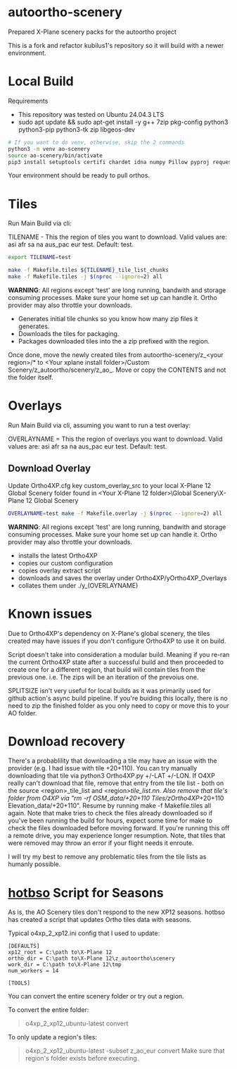 # autoortho-scenery
Prepared X-Plane scenery packs for the autoortho project

This is a fork and refactor kubilus1's repository so it will build with a newer environment.

# Local Build

Requirements
- This repository was tested on Ubuntu 24.04.3 LTS
- sudo apt update && sudo apt-get install -y g++ 7zip pkg-config python3 python3-pip python3-tk zip libgeos-dev


```bash
# If you want to do venv, otherwise, skip the 2 commands
python3 -m venv ao-scenery
source ao-scenery/bin/activate
pip3 install setuptools certifi chardet idna numpy Pillow pyproj requests Rtree Shapely urllib3 scikit-fmm
```

Your environment should be ready to pull orthos.

# Tiles

Run Main Build via cli:

TILENAME - This the region of tiles you want to download. Valid values are: asi afr sa na aus_pac eur test. Default: test.

```bash
export TILENAME=test

make -f Makefile.tiles ${TILENAME}_tile_list_chunks
make -f Makefile.tiles -j $(nproc --ignore=2) all
```

**WARNING**: All regions except 'test' are long running, bandwith and storage consuming processes. Make sure your home set up can handle it. Ortho provider may also throttle your downloads.

- Generates initial tile chunks so you know how many zip files it generates.
- Downloads the tiles for packaging.
- Packages downloaded tiles into the a zip prefixed with the region.

Once done, move the newly created tiles from autoortho-scenery/z_\<your region>/* to \<Your xplane install folder>/Custom Scenery/z_autoortho/scenery/z_ao_<your region>. Move or copy the CONTENTS and not the folder itself.

# Overlays

Run Main Build via cli, assuming you want to run a test overlay:

OVERLAYNAME = This the region of overlays you want to download. Valid values are: asi afr sa na aus_pac eur test. Default: test. 

## Download Overlay

Update Ortho4XP.cfg key custom_overlay_src to your local X-Plane 12 Global Scenery folder found in <Your X-Plane 12 folder>\Global Scenery\X-Plane 12 Global Scenery

```bash
OVERLAYNAME=test make -f Makefile.overlay -j $(nproc --ignore=2) all
```

**WARNING**: All regions except 'test' are long running, bandwith and storage consuming processes. Make sure your home set up can handle it. Ortho provider may also throttle your downloads.

- installs the latest Ortho4XP
- copies our custom configuration
- copies overlay extract script
- downloads and saves the overlay under Ortho4XP/yOrtho4XP_Overlays
- collates them under ./y_(OVERLAYNAME)

# Known issues
Due to Ortho4XP's dependency on X-Plane's global scenery, the tiles created may have issues if you don't configure Ortho4XP to use it on build.

Script doesn't take into consideration a modular build. Meaning if you re-ran the current Ortho4XP state after a successful build and then proceeded to create one for a different region, that build will contain tiles from the previous one. i.e. The zips will be an iteration of the prevoius one.

SPLITSIZE isn't very useful for local builds as it was primarily used for github action's async build pipeline. If you're buiding this locally, there is no need to zip the finished folder as you only need to copy or move this to your AO folder.

# Download recovery

There's a probablility that downloading a tile may have an issue with the provider (e.g. I had issue with tile +20+110). You can try manually downloading that tile via python3 Ortho4XP.py +/-LAT +/-LON. If O4XP really can't download that file, remove that entry from the tile list - both on the source \<region>_tile_list and \<region>_tile_list.nn. Also remove that tile's folder from O4XP via "rm -rf OSM_data/+20+110 Tiles/zOrtho4XP_+20+110 Elevation_data/+20+110".  Resume by running make -f Makefile.tiles all again. Note that make tries to check the files already downloaded so if you've been running the build for hours, expect some time for make to check the files downloaded before moving forward. If you're running this off a remote drive, you may experience longer resumption. Note, that tiles that were removed may throw an error if your flight needs it enroute.

I will try my best to remove any problematic tiles from the tile lists as humanly possible.

# [hotbso](https://github.com/hotbso/o4xp_2_xp12) Script for Seasons

As is, the AO Scenery tiles don't respond to the new XP12 seasons. hotbso has created a script that updates Ortho tiles data with seasons.

Typical o4xp_2_xp12.ini config that I used to update:
```
[DEFAULTS]
xp12_root = C:\path to\X-Plane 12
ortho_dir = C:\path to\X-Plane 12\z_autoortho\scenery
work_dir = C:\path to\X-Plane 12\tmp
num_workers = 14

[TOOLS]
```

You can convert the entire scenery folder or try out a region. 

To convert the entire folder:
> o4xp_2_xp12_ubuntu-latest convert

To only update a region's tiles:
> o4xp_2_xp12_ubuntu-latest -subset z_ao_eur convert
Make sure that region's folder exists before executing.
